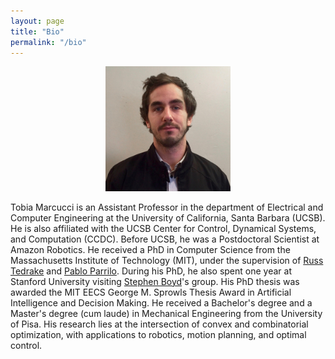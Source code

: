 ```yaml
---
layout: page
title: "Bio"
permalink: "/bio"
---
```


<p align="center">
<img src="me2.jpg"  width="200px"/>
</p>

Tobia Marcucci is an Assistant Professor in the department of Electrical and Computer Engineering at the University of California, Santa Barbara (UCSB).
He is also affiliated with the UCSB Center for Control, Dynamical Systems, and Computation (CCDC).
Before UCSB, he was a Postdoctoral Scientist at Amazon Robotics.
He received a PhD in Computer Science from the Massachusetts Institute of Technology (MIT), under the supervision of [Russ Tedrake](https://groups.csail.mit.edu/locomotion/russt.html) and [Pablo Parrilo](https://www.mit.edu/~parrilo/).
During his PhD, he also spent one year at Stanford University visiting [Stephen Boyd](https://web.stanford.edu/~boyd/)'s group.
His PhD thesis was awarded the MIT EECS George M. Sprowls Thesis Award in Artificial Intelligence and Decision Making.
He received a Bachelor's degree and a Master's degree (cum laude) in Mechanical Engineering from the University of Pisa.
His research lies at the intersection of convex and combinatorial optimization, with applications to robotics, motion planning, and optimal control.

<!-- CV available at: <a href="https://tobiamarcucci.github.io/marcucci_cv.pdf" target="_blank">https://tobiamarcucci.github.io/marcucci_cv.pdf</a> -->
